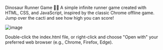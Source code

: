 Dinosaur Runner Game 🦖🌵
A simple infinite runner game created with HTML, CSS, and JavaScript, inspired by the classic Chrome offline game. Jump over the cacti and see how high you can score!

![image](https://github.com/user-attachments/assets/26825d40-af1c-47f6-a901-031ac9536601)

Double-click the index.html file, or right-click and choose "Open with" your preferred web browser (e.g., Chrome, Firefox, Edge).

